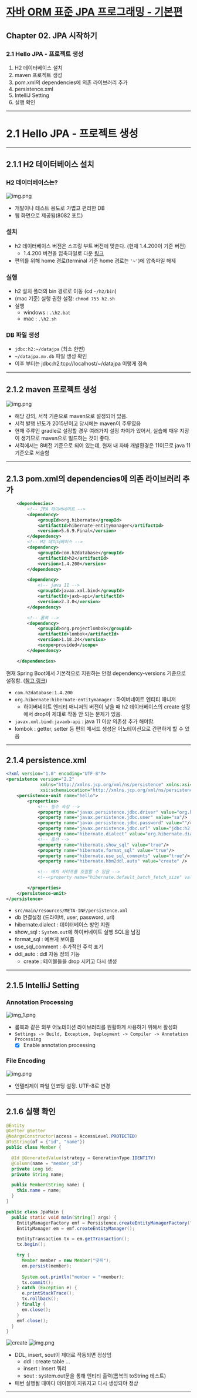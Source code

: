 # <a href = "../README.md" target="_blank">자바 ORM 표준 JPA 프로그래밍 - 기본편</a>
## Chapter 02. JPA 시작하기
### 2.1 Hello JPA - 프로젝트 생성
1) H2 데이터베이스 설치
2) maven 프로젝트 생성
3) pom.xml의 dependencies에 의존 라이브러리 추가
4) persistence.xml
5) IntelliJ Setting
6) 실행 확인
---

# 2.1 Hello JPA - 프로젝트 생성

---

## 2.1.1 H2 데이터베이스 설치
### H2 데이터베이스는?
![img.png](img/install_h2.png)
- 개발이나 테스트 용도로 가볍고 편리한 DB
- 웹 화면으로 제공됨(8082 포트)

### 설치
- h2 데이터베이스 버전은 스프링 부트 버전에 맞춘다. (현재 1.4.200이 기준 버전)
  - 1.4.200 버전을 압축파일로 다운 [링크](https://www.h2database.com/html/download-archive.html)
- 편의를 위해 home 경로(terminal 기준 home 경로는 `'~'`)에 압축파일 해제

### 실행
- h2 설치 폴더의 bin 경로로 이동 (cd `~/h2/bin`)
- (mac 기준) 실행 권한 설정: `chmod 755 h2.sh`
- 실행
  - windows : `.\h2.bat`
  - mac : `.\h2.sh`

### DB 파일 생성
- `jdbc:h2:~/datajpa` (최소 한번)
- `~/datajpa.mv.db` 파일 생성 확인
- 이후 부터는 jdbc:h2:tcp://localhost/~/datajpa 이렇게 접속

---

## 2.1.2 maven 프로젝트 생성
![img.png](img/maven.png)
- 해당 강의, 서적 기준으로 maven으로 설정되어 있음.
- 서적 발행 년도가 2015년이고 당시에는 maven이 주류였음
- 현재 주류인 gradle로 설정할 경우 여러가지 설정 차이가 있어서, 실습에 매우 지장이 생기므로 maven으로 빌드하는 것이 좋다.
- 서적에서는 8버전 기준으로 되어 있는데, 현재 내 자바 개발환경은 11이므로 java 11 기준오로 서술함

---

## 2.1.3 pom.xml의 dependencies에 의존 라이브러리 추가
```xml
    <dependencies>
        <!-- JPA 하이버네이트 -->
        <dependency>
            <groupId>org.hibernate</groupId>
            <artifactId>hibernate-entitymanager</artifactId>
            <version>5.6.9.Final</version>
        </dependency>
        <!-- H2 데이터베이스 -->
        <dependency>
            <groupId>com.h2database</groupId>
            <artifactId>h2</artifactId>
            <version>1.4.200</version>
        </dependency>

        <dependency>
            <!-- java 11 -->
            <groupId>javax.xml.bind</groupId>
            <artifactId>jaxb-api</artifactId>
            <version>2.3.0</version>
        </dependency>

        <!-- 롬복 -->
        <dependency>
            <groupId>org.projectlombok</groupId>
            <artifactId>lombok</artifactId>
            <version>1.18.24</version>
            <scope>provided</scope>
        </dependency>

    </dependencies>
```
현재 Spring Boot에서 기본적으로 지원하는 안정 dependency-versions 기준으로 설정함. ([참고 링크](https://docs.spring.io/spring-boot/docs/current/reference/html/dependency-versions.html#appendix.dependency-versions))
- `com.h2database:1.4.200`
- `org.hibernate:hibernate-entitymanager` : 하이버네이트 엔티티 매니저
  - 하이버네이트 엔티티 매니저의 버전이 낮을 때 h2 데이터베이스의 create 설정에서 drop이 제대로 작동 안 되는 문제가 있음.
- `javax.xml.bind:javaxb-api` : java 11 이상 의존성 추가 해야함.
- lombok : getter, setter 등 편의 메서드 생성은 어노테이션으로 간편하게 할 수 있음

---

## 2.1.4 persistence.xml
```xml
<?xml version="1.0" encoding="UTF-8"?>
<persistence version="2.2"
             xmlns="http://xmlns.jcp.org/xml/ns/persistence" xmlns:xsi="http://www.w3.org/2001/XMLSchema-instance"
             xsi:schemaLocation="http://xmlns.jcp.org/xml/ns/persistence http://xmlns.jcp.org/xml/ns/persistence/persistence_2_2.xsd">
    <persistence-unit name="hello">
        <properties>
            <!-- 필수 속성 -->
            <property name="javax.persistence.jdbc.driver" value="org.h2.Driver"/>
            <property name="javax.persistence.jdbc.user" value="sa"/>
            <property name="javax.persistence.jdbc.password" value=""/>
            <property name="javax.persistence.jdbc.url" value="jdbc:h2:tcp://localhost/~/hello-jpa"/>
            <property name="hibernate.dialect" value="org.hibernate.dialect.H2Dialect"/>
            <!-- 옵션 -->
            <property name="hibernate.show_sql" value="true"/>
            <property name="hibernate.format_sql" value="true"/>
            <property name="hibernate.use_sql_comments" value="true"/>
            <property name="hibernate.hbm2ddl.auto" value="create" />

            <!-- 배치 사이즈를 조절할 수 있음 -->
            <!--<property name="hibernate.default_batch_fetch_size" value="10"/>-->

        </properties>
    </persistence-unit>
</persistence>

```
- `src/main/resources/META-INF/persistence.xml`
- db 연결설정 (드라이버, user, password, url)
- hibernate.dialect : 데이터베이스 방언 지원
- show_sql : `System.out`에 하이버네이트 실행 SQL을 남김
- format_sql : 예쁘게 보여줌
- use_sql_comment : 추가적인 주석 표기
- ddl_auto : ddl 자동 정의 기능
  - create : 테이블들을 drop 시키고 다시 생성

---

## 2.1.5 IntelliJ Setting

### Annotation Processing
![img_1.png](img/annotation_processing.png)
- 롬복과 같은 외부 어노테이션 라이브러리를 원활하게 사용하기 위해서 활성화 
- `Settings -> Build, Exception, Deployment -> Compiler -> Annotation Processing`
  - [x] Enable annotation processing

### File Encoding
![img.png](img/file_encoding.png)
- 인텔리제이 파일 인코딩 설정. UTF-8로 변경

---

## 2.1.6 실행 확인
```java
@Entity
@Getter @Setter
@NoArgsConstructor(access = AccessLevel.PROTECTED)
@ToString(of = {"id", "name"})
public class Member {

  @Id @GeneratedValue(strategy = GenerationType.IDENTITY)
  @Column(name = "member_id")
  private Long id;
  private String name;

  public Member(String name) {
    this.name = name;
  }
}
```
```java
public class JpaMain {
  public static void main(String[] args) {
    EntityManagerFactory emf = Persistence.createEntityManagerFactory("hello");
    EntityManager em = emf.createEntityManager();

    EntityTransaction tx = em.getTransaction();
    tx.begin();

    try {
      Member member = new Member("땃쥐");
      em.persist(member);
      
      System.out.println("member = "+member);
      tx.commit();
    } catch (Exception e) {
      e.printStackTrace();
      tx.rollback();
    } finally {
      em.close();
    }
    emf.close();
  }
}
```
![create](img/create_table.png)
![img.png](img/insert.png)
- DDL, insert, sout이 제대로 작동되면 정상임
  - ddl : create table ...
  - insert : insert 쿼리
  - sout : system.out문을 통해 엔티티 출력(롬복의 toString 테스트) 
- 매번 실행될 때마다 테이블이 지워지고 다시 생성되야 정상

---
